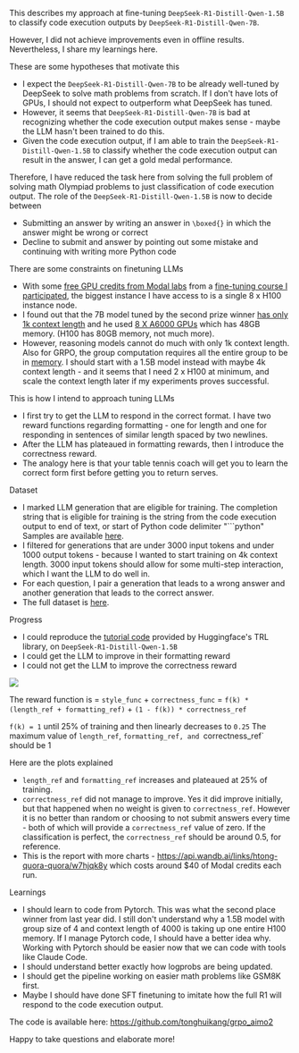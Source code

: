 This describes my approach at fine-tuning `DeepSeek-R1-Distill-Qwen-1.5B` to classify code execution outputs by `DeepSeek-R1-Distill-Qwen-7B`.

However, I did not achieve improvements even in offline results. Nevertheless, I share my learnings here.

These are some hypotheses that motivate this

- I expect the `DeepSeek-R1-Distill-Qwen-7B` to be already well-tuned by DeepSeek to solve math problems from scratch. If I don't have lots of GPUs, I should not expect to outperform what DeepSeek has tuned.
- However, it seems that `DeepSeek-R1-Distill-Qwen-7B` is bad at recognizing whether the code execution output makes sense - maybe the LLM hasn't been trained to do this.
- Given the code execution output, if I am able to train the `DeepSeek-R1-Distill-Qwen-1.5B` to classify whether the code execution output can result in the answer, I can get a gold medal performance.

Therefore, I have reduced the task here from solving the full problem of solving math Olympiad problems to just classification of code execution output. The role of the `DeepSeek-R1-Distill-Qwen-1.5B` is now to decide between

- Submitting an answer by writing an answer in `\boxed{}` in which the answer might be wrong or correct
- Decline to submit and answer by pointing out some mistake and continuing with writing more Python code

There are some constraints on finetuning LLMs

- With some [free GPU credits from Modal labs](https://modal.com/pricing) from a [fine-tuning course I participated](https://maven.com/parlance-labs/fine-tuning), the biggest instance I have access to is a single 8 x H100 instance node.
- I found out that the 7B model tuned by the second prize winner [has only 1k context length](https://github.com/AIMO-CMU-MATH/CMU_MATH-AIMO/blob/main/finetune_code/scripts_aimo/finetune_policy.sh) and he used [8 X A6000 GPUs](https://github.com/AIMO-CMU-MATH/CMU_MATH-AIMO/blob/main/finetune_code/README.md) which has 48GB memory. (H100 has 80GB memory, not much more).
- However, reasoning models cannot do much with only 1k context length. Also for GRPO, the group computation requires all the entire group to be in [memory](https://github.com/huggingface/trl/issues/3061#issuecomment-2769820939). I should start with a 1.5B model instead with maybe 4k context length - and it seems that I need 2 x H100 at minimum, and scale the context length later if my experiments proves successful.

This is how I intend to approach tuning LLMs

- I first try to get the LLM to respond in the correct format. I have two reward functions regarding formatting - one for length and one for responding in sentences of similar length spaced by two newlines.
- After the LLM has plateaued in formatting rewards, then I introduce the correctness reward.
- The analogy here is that your table tennis coach will get you to learn the correct form first before getting you to return serves.

Dataset

- I marked LLM generation that are eligible for training. The completion string that is eligible for training is the string from the code execution output to end of text, or start of Python code delimiter "```python" Samples are available [here](https://www.kaggle.com/code/huikang/r1-distill-qwen-tir/output?select=generation_logs_training.csv).
- I filtered for generations that are under 3000 input tokens and under 1000 output tokens - because I wanted to start training on 4k context length. 3000 input tokens should allow for some multi-step interaction, which I want the LLM to do well in.
- For each question, I pair a generation that leads to a wrong answer and another generation that leads to the correct answer.
- The full dataset is [here](https://github.com/tonghuikang/grpo_aimo2/blob/master/training_dataset.csv).

Progress

- I could reproduce the [tutorial code](https://huggingface.co/docs/trl/main/en/grpo_trainer) provided by Huggingface's TRL library, on `DeepSeek-R1-Distill-Qwen-1.5B`
- I could get the LLM to improve in their formatting reward
- I could not get the LLM to improve the correctness reward

![](https://www.googleapis.com/download/storage/v1/b/kaggle-forum-message-attachments/o/inbox%2F1680925%2F3313cd47a44c3461447ede65fccd2fa7%2FScreenshot%202025-04-01%20at%2021.09.46.png?generation=1743567017204241&alt=media)

The reward function is
= `style_func` + `correctness_func`
= `f(k) * (length_ref + formatting_ref)` + `(1 - f(k)) * correctness_ref`

`f(k) = 1` until 25% of training and then linearly decreases to `0.25`
The maximum value of `length_ref`, `formatting_ref, and `correctness_ref` should be 1

Here are the plots explained
- `length_ref` and `formatting_ref` increases and plateaued at 25% of training.
- `correctness_ref` did not manage to improve. Yes it did improve initially, but that happened when no weight is given to `correctness_ref`. However it is no better than random or choosing to not submit answers every time - both of which will provide a `correctness_ref` value of zero. If the classification is perfect, the `correctness_ref` should be around 0.5, for reference.
- This is the report with more charts - https://api.wandb.ai/links/htong-quora-quora/w7hjqk8y which costs around $40 of Modal credits each run.

Learnings

- I should learn to code from Pytorch. This was what the second place winner from last year did. I still don't understand why a 1.5B model with group size of 4 and context length of 4000 is taking up one entire H100 memory. If I manage Pytorch code, I should have a better idea why. Working with Pytorch should be easier now that we can code with tools like Claude Code. 
- I should understand better exactly how logprobs are being updated.
- I should get the pipeline working on easier math problems like GSM8K first.
- Maybe I should have done SFT finetuning to imitate how the full R1 will respond to the code execution output.

The code is available here: https://github.com/tonghuikang/grpo_aimo2

Happy to take questions and elaborate more!